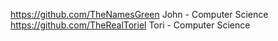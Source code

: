 https://github.com/TheNamesGreen John - Computer Science
https://github.com/TheRealToriel Tori - Computer Science
